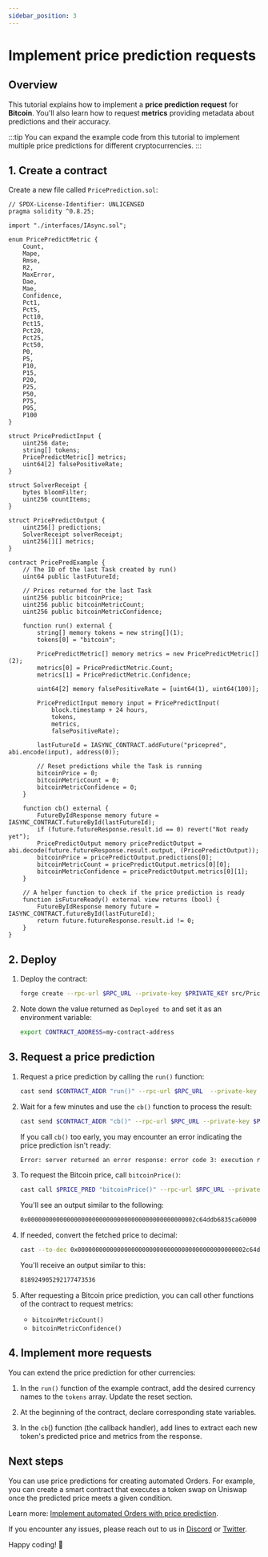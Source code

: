 ```yaml
---
sidebar_position: 3
---
```


# Implement price prediction requests

## Overview

This tutorial explains how to implement a **price prediction request** for **Bitcoin**. You'll also learn how to request **metrics** providing metadata about predictions and their accuracy.

:::tip
You can expand the example code from this tutorial to implement multiple price predictions for different cryptocurrencies.
:::

## 1. Create a contract

Create a new file called `PricePrediction.sol`:

```solidity title="warden-pricepredictions/src/PricePrediction.sol"
// SPDX-License-Identifier: UNLICENSED
pragma solidity ^0.8.25;

import "./interfaces/IAsync.sol";

enum PricePredictMetric {
    Count,
    Mape,
    Rmse,
    R2,
    MaxError,
    Dae,
    Mae,
    Confidence,
    Pct1,
    Pct5,
    Pct10,
    Pct15,
    Pct20,
    Pct25,
    Pct50,
    P0,
    P5,
    P10,
    P15,
    P20,
    P25,
    P50,
    P75,
    P95,
    P100
}

struct PricePredictInput {
    uint256 date;
    string[] tokens;
    PricePredictMetric[] metrics;
    uint64[2] falsePositiveRate;
}

struct SolverReceipt {
    bytes bloomFilter;
    uint256 countItems;
}

struct PricePredictOutput {
    uint256[] predictions;
    SolverReceipt solverReceipt;
    uint256[][] metrics;
}

contract PricePredExample {
    // The ID of the last Task created by run()
    uint64 public lastFutureId;

    // Prices returned for the last Task
    uint256 public bitcoinPrice;
    uint256 public bitcoinMetricCount;
    uint256 public bitcoinMetricConfidence;

    function run() external {
        string[] memory tokens = new string[](1);
        tokens[0] = "bitcoin";

        PricePredictMetric[] memory metrics = new PricePredictMetric[](2);
        metrics[0] = PricePredictMetric.Count;
        metrics[1] = PricePredictMetric.Confidence;

        uint64[2] memory falsePositiveRate = [uint64(1), uint64(100)];

        PricePredictInput memory input = PricePredictInput(
            block.timestamp + 24 hours,
            tokens,
            metrics,
            falsePositiveRate);
        
        lastFutureId = IASYNC_CONTRACT.addFuture("pricepred", abi.encode(input), address(0));

        // Reset predictions while the Task is running
        bitcoinPrice = 0;
        bitcoinMetricCount = 0;
        bitcoinMetricConfidence = 0;
    }

    function cb() external {
        FutureByIdResponse memory future = IASYNC_CONTRACT.futureById(lastFutureId);
        if (future.futureResponse.result.id == 0) revert("Not ready yet"); 
        PricePredictOutput memory pricePredictOutput = abi.decode(future.futureResponse.result.output, (PricePredictOutput));
        bitcoinPrice = pricePredictOutput.predictions[0];
        bitcoinMetricCount = pricePredictOutput.metrics[0][0];
        bitcoinMetricConfidence = pricePredictOutput.metrics[0][1];
    }
    
    // A helper function to check if the price prediction is ready
    function isFutureReady() external view returns (bool) {
        FutureByIdResponse memory future = IASYNC_CONTRACT.futureById(lastFutureId);
        return future.futureResponse.result.id != 0;
    }
}
```

## 2. Deploy

1. Deploy the contract:
   
   ```bash
   forge create --rpc-url $RPC_URL --private-key $PRIVATE_KEY src/PricePrediction.sol:PricePredExample --broadcast
   ```

2. Note down the value returned as `Deployed to` and set it as an environment variable:
   
   ```bash
   export CONTRACT_ADDRESS=my-contract-address
   ```

## 3. Request a price prediction

1. Request a price prediction by calling the `run()` function:
   
   ```bash
   cast send $CONTRACT_ADDR "run()" --rpc-url $RPC_URL  --private-key $PRIVATE_KEY
   ```
  
2. Wait for a few minutes and use the `cb()` function to process the result:
   
   ```bash
   cast send $CONTRACT_ADDR "cb()" --rpc-url $RPC_URL --private-key $PRIVATE_KEY
   ```
   
   If you call `cb()` too early, you may encounter an error indicating the price prediction isn't ready:
   
   ```bash
   Error: server returned an error response: error code 3: execution reverted: Not ready yet, data: "0x08c379a00000000000000000000000000000000000000000000000000000000000000020000000000000000000000000000000000000000000000000000000000000000d4e6f742072656164792079657400000000000000000000000000000000000000"
   ```

3. To request the Bitcoin price, call `bitcoinPrice()`:
   
   ```bash
   cast call $PRICE_PRED "bitcoinPrice()" --rpc-url $RPC_URL --private-key $PRIVATE_KEY
   ```
   
   You'll see an output similar to the following:
   
   ```bash
   0x00000000000000000000000000000000000000000000002c64ddb6835ca60000
   ```
   
4. If needed, convert the fetched price to decimal:
   
   ```bash
   cast --to-dec 0x00000000000000000000000000000000000000000000002c64ddb6835ca60000
   ```

   You'll receive an output similar to this:

   ```bash
   818924905292177473536
   ```

5. After requesting a Bitcoin price prediction, you can call other functions of the contract to request metrics:

   - `bitcoinMetricCount()`
   - `bitcoinMetricConfidence()`

## 4. Implement more requests

You can extend the price prediction for other currencies:

1. In the `run()` function of the example contract, add the desired currency names to the `tokens` array. Update the reset section.

2. At the beginning of the contract, declare corresponding state variables.

3. In the `cb`() function (the callback handler), add lines to extract each new token's predicted price and metrics from the response.

## Next steps

You can use price predictions for creating automated Orders. For example, you can create a smart contract that executes a token swap on Uniswap once the predicted price meets a given condition.

Learn more: [Implement automated Orders with price prediction](/build-an-agent/build-an-onchain-ai-agent/implement-automated-orders-with-price-prediction/introduction).

If you encounter any issues, please reach out to us in [Discord](https://discord.com/invite/wardenprotocol) or [Twitter](https://twitter.com/wardenprotocol).

Happy coding! 🚀

